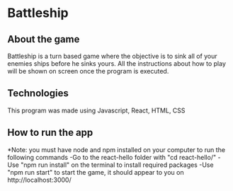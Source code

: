 # Battleship

## About the game
Battleship is a turn based game where the objective is to sink all of your enemies ships before he sinks yours.
All the instructions about how to play will be shown on screen once the program is executed.

## Technologies
This program was made using Javascript, React, HTML, CSS

## How to run the app
*Note: you must have node and npm installed on your computer to run the following commands
-Go to the react-hello folder with "cd react-hello/"
-Use "npm run install" on the terminal to install required packages
-Use "npm run start" to start the game, it should appear to you on http://localhost:3000/
